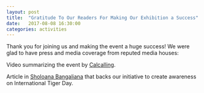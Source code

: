```yaml
---
layout: post
title:  "Gratitude To Our Readers For Making Our Exhibition a Success"
date:   2017-08-08 16:30:00
categories: activities
---
```


Thank you for joining us and making the event a huge success! We were glad to have press and media coverage from reputed media houses:

Video summarizing the event by [Calcalling](https://www.youtube.com/watch?v=EHrfh34fd6k).

Article in [Sholoana Bangaliana](http://sholoanabangaliana.in/blog/2017/08/02/photography-exhibition-on-international-tiger-day-organized-an-initiative-of-akhon-aranyak/) that backs our initiative to create awareness on International Tiger Day.

